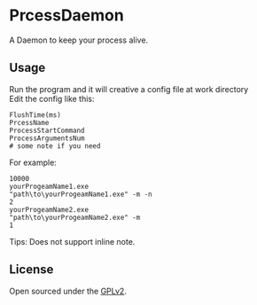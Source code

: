 # PrcessDaemon
A Daemon to keep your process alive.

## Usage
Run the program and it will creative a config file at work directory  
Edit the config like this:  

    FlushTime(ms)
    PrcessName
    ProcessStartCommand
    ProcessArgumentsNum
    # some note if you need

For example:  

    10000
    yourProgeamName1.exe
    "path\to\yourProgeamName1.exe" -m -n
    2
    yourProgeamName2.exe
    "path\to\yourProgeamName2.exe" -m
    1

Tips: Does not support inline note.
## License

Open sourced under the [GPLv2](LICENSE).
